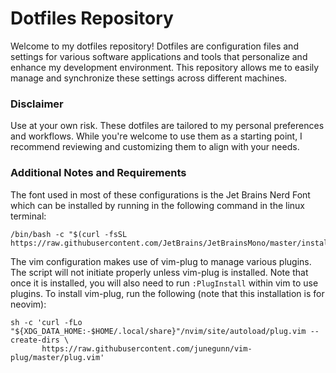 # Dotfiles Repository

Welcome to my dotfiles repository! Dotfiles are configuration files and settings for various software applications and tools that personalize and enhance my development environment. This repository allows me to easily manage and synchronize these settings across different machines.

### Disclaimer

Use at your own risk. These dotfiles are tailored to my personal preferences and workflows. While you're welcome to use them as a starting point, I recommend reviewing and customizing them to align with your needs.

### Additional Notes and Requirements

The font used in most of these configurations is the Jet Brains Nerd Font which can be installed by running in the following command in the linux terminal:
```
/bin/bash -c "$(curl -fsSL https://raw.githubusercontent.com/JetBrains/JetBrainsMono/master/install_manual.sh)"
```

The vim configuration makes use of vim-plug to manage various plugins. The script will not initiate properly unless vim-plug is installed. Note that once it is installed, you will also need to run `:PlugInstall` within vim to use plugins. To install vim-plug, run the following (note that this installation is for neovim):
```
sh -c 'curl -fLo "${XDG_DATA_HOME:-$HOME/.local/share}"/nvim/site/autoload/plug.vim --create-dirs \
       https://raw.githubusercontent.com/junegunn/vim-plug/master/plug.vim'
```

